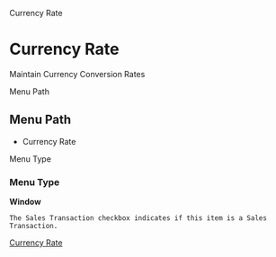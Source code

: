 
Currency Rate
# Currency Rate


Maintain Currency Conversion Rates

Menu Path
## Menu Path



- Currency Rate

Menu Type
### Menu Type

**Window**

```
The Sales Transaction checkbox indicates if this item is a Sales Transaction.
```

[Currency Rate](../../window-currency-rate.md)
